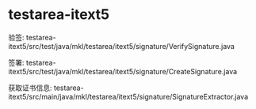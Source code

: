# testarea-itext5
验签: testarea-itext5/src/test/java/mkl/testarea/itext5/signature/VerifySignature.java

签署: testarea-itext5/src/test/java/mkl/testarea/itext5/signature/CreateSignature.java

获取证书信息: testarea-itext5/src/main/java/mkl/testarea/itext5/signature/SignatureExtractor.java

